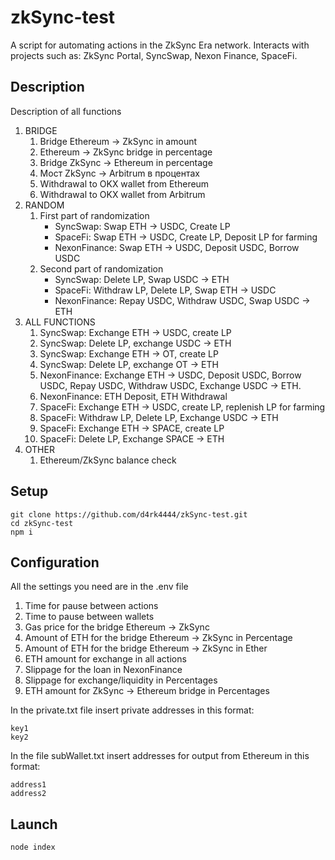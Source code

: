 # zkSync-test   
A script for automating actions in the ZkSync Era network. Interacts with projects such as: ZkSync Portal, SyncSwap, Nexon Finance, SpaceFi.    

## Description
Description of all functions        

1. BRIDGE       
    1. Bridge Ethereum -> ZkSync in amount     
    2. Ethereum -> ZkSync bridge in percentage      
    3. Bridge ZkSync -> Ethereum in percentage  
    4. Мост ZkSync -> Arbitrum в процентах
    5. Withdrawal to OKX wallet from Ethereum     
    6. Withdrawal to OKX wallet from Arbitrum   
2. RANDOM       
    1. First part of randomization    
        - SyncSwap: Swap ETH -> USDC, Create LP     
        - SpaceFi: Swap ETH -> USDC, Create LP, Deposit LP for farming      
        - NexonFinance: Swap ETH -> USDC, Deposit USDC, Borrow USDC     
    2. Second part of randomization    
        - SyncSwap: Delete LP, Swap USDC -> ETH     
        - SpaceFi: Withdraw LP, Delete LP, Swap ETH -> USDC     
        - NexonFinance: Repay USDC, Withdraw USDC, Swap USDC -> ETH     
3. ALL FUNCTIONS      
    1. SyncSwap: Exchange ETH -> USDC, create LP    
    2. SyncSwap: Delete LP, exchange USDC -> ETH    
    3. SyncSwap: Exchange ETH -> OT, create LP    
    4. SyncSwap: Delete LP, exchange OT -> ETH    
    5. NexonFinance: Exchange ETH -> USDC, Deposit USDC, Borrow USDC, Repay USDC, Withdraw USDC, Exchange USDC -> ETH.    
    6. NexonFinance: ETH Deposit, ETH Withdrawal      
    7. SpaceFi: Exchange ETH -> USDC, create LP, replenish LP for farming     
    8. SpaceFi: Withdraw LP, Delete LP, Exchange USDC -> ETH    
    9. SpaceFi: Exchange ETH -> SPACE, create LP     
    10. SpaceFi: Delete LP, Exchange SPACE -> ETH    
4. OTHER    
    1. Ethereum/ZkSync balance check    
    
## Setup    
``` 
git clone https://github.com/d4rk4444/zkSync-test.git
cd zkSync-test
npm i
``` 

## Configuration    
All the settings you need are in the .env file      

1. Time for pause between actions          
2. Time to pause between wallets     
3. Gas price for the bridge Ethereum -> ZkSync   
4. Amount of ETH for the bridge Ethereum -> ZkSync in Percentage  
5. Amount of ETH for the bridge Ethereum -> ZkSync in Ether  
6. ETH amount for exchange in all actions  
7. Slippage for the loan in NexonFinance 
8. Slippage for exchange/liquidity in Percentages   
9. ETH amount for ZkSync -> Ethereum bridge in Percentages  

In the private.txt file insert private addresses in this format:     
```
key1
key2
```

In the file subWallet.txt insert addresses for output from Ethereum in this format:      
```
address1
address2
```
    
## Launch
```
node index
```